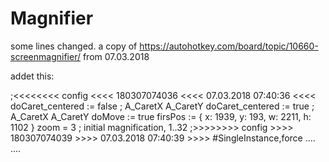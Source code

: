 # Magnifier
some lines changed. a copy of https://autohotkey.com/board/topic/10660-screenmagnifier/ from 07.03.2018 

addet this:

;<<<<<<<< config <<<< 180307074036 <<<< 07.03.2018 07:40:36 <<<<
doCaret_centered := false ; A_CaretX A_CaretY
doCaret_centered := true ; A_CaretX A_CaretY
doMove := true
firsPos := { x: 1939, y: 193, w: 2211, h: 1102 }
zoom = 3                ; initial magnification, 1..32
;>>>>>>>> config >>>> 180307074039 >>>> 07.03.2018 07:40:39 >>>>
#SingleInstance,force
....
....
 
